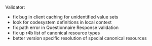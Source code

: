 Validator:
* fix bug in client caching for unidentified value sets 
* look for codesystem definitions in local context 
* fix path error in Questionnaire Response validation
* fix up r4b list of canonical resource types
* better version specific resolution of special canonical resources